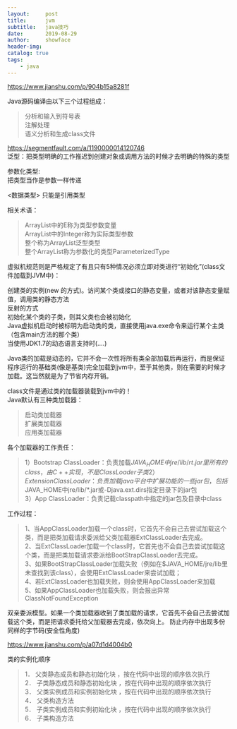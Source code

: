 ```yaml
---
layout:     post
title:      jvm
subtitle:   java技巧
date:       2019-08-29
author:     showface
header-img: 
catalog: true
tags:
    - java
---
```



https://www.jianshu.com/p/904b15a8281f 

Java源码编译由以下三个过程组成：  
>分析和输入到符号表  
注解处理  
语义分析和生成class文件  

https://segmentfault.com/a/1190000014120746  
泛型：把类型明确的工作推迟到创建对象或调用方法的时候才去明确的特殊的类型

参数化类型:  
把类型当作是参数一样传递  

<数据类型> 只能是引用类型  

相关术语：  
>ArrayList<E>中的E称为类型参数变量  
ArrayList<Integer>中的Integer称为实际类型参数  
整个称为ArrayList<E>泛型类型  
整个ArrayList<Integer>称为参数化的类型ParameterizedType

虚拟机规范则是严格规定了有且只有5种情况必须立即对类进行“初始化”(class文件加载到JVM中)：

创建类的实例(new 的方式)。访问某个类或接口的静态变量，或者对该静态变量赋值，调用类的静态方法  
反射的方式  
初始化某个类的子类，则其父类也会被初始化  
Java虚拟机启动时被标明为启动类的类，直接使用java.exe命令来运行某个主类（包含main方法的那个类）  
当使用JDK1.7的动态语言支持时(....)

Java类的加载是动态的，它并不会一次性将所有类全部加载后再运行，而是保证程序运行的基础类(像是基类)完全加载到jvm中，至于其他类，则在需要的时候才加载。这当然就是为了节省内存开销。

class文件是通过类的加载器装载到jvm中的！  
Java默认有三种类加载器：  
>启动类加载器  
扩展类加载器  
应用类加载器  

各个加载器的工作责任：  
>1）Bootstrap ClassLoader：负责加载$JAVA_HOME中jre/lib/rt.jar里所有的class，由C++实现，不是ClassLoader子类  
2）Extension ClassLoader：负责加载java平台中扩展功能的一些jar包，包括$JAVA_HOME中jre/lib/*.jar或-Djava.ext.dirs指定目录下的jar包  
3）App ClassLoader：负责记载classpath中指定的jar包及目录中class  

工作过程：  
>1、当AppClassLoader加载一个class时，它首先不会自己去尝试加载这个类，而是把类加载请求委派给父类加载器ExtClassLoader去完成。  
2、当ExtClassLoader加载一个class时，它首先也不会自己去尝试加载这个类，而是把类加载请求委派给BootStrapClassLoader去完成。    
3、如果BootStrapClassLoader加载失败（例如在$JAVA_HOME/jre/lib里未查找到该class），会使用ExtClassLoader来尝试加载；  
4、若ExtClassLoader也加载失败，则会使用AppClassLoader来加载  
5、如果AppClassLoader也加载失败，则会报出异常 ClassNotFoundException  

双亲委派模型。如果一个类加载器收到了类加载的请求，它首先不会自己去尝试加载这个类，而是把请求委托给父加载器去完成，依次向上。
防止内存中出现多份同样的字节码(安全性角度)

https://www.jianshu.com/p/a07d1d4004b0

类的实例化顺序  
>1． 父类静态成员和静态初始化块 ，按在代码中出现的顺序依次执行  
2． 子类静态成员和静态初始化块 ，按在代码中出现的顺序依次执行  
3． 父类实例成员和实例初始化块 ，按在代码中出现的顺序依次执行  
4． 父类构造方法  
5． 子类实例成员和实例初始化块 ，按在代码中出现的顺序依次执行  
6． 子类构造方法  












